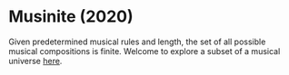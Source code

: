 # Musinite (2020)

Given predetermined musical rules and length, the set of all possible musical compositions is finite. Welcome to explore a subset of a musical universe [here](https://seizethemeansof.github.io/musignite/).
